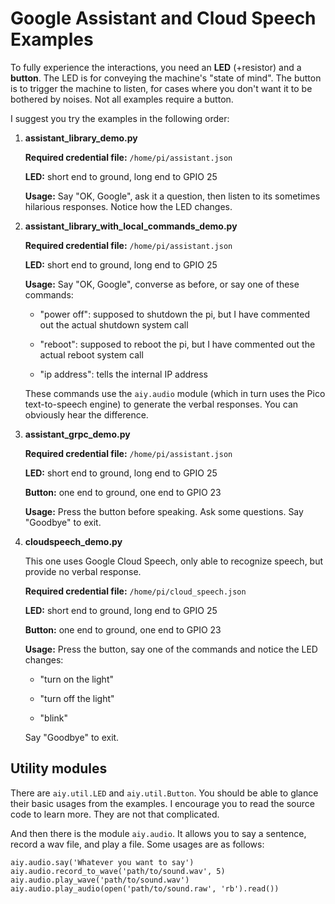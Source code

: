 # Google Assistant and Cloud Speech Examples

To fully experience the interactions, you need an **LED** (+resistor) and a
**button**. The LED is for conveying the machine's "state of mind". The button
is to trigger the machine to listen, for cases where you don't want it to be
bothered by noises. Not all examples require a button.

I suggest you try the examples in the following order:

1. **assistant_library_demo.py**

    **Required credential file:** `/home/pi/assistant.json`

    **LED:** short end to ground, long end to GPIO 25

    **Usage:** Say "OK, Google", ask it a question, then listen to its sometimes
    hilarious responses. Notice how the LED changes.

2. **assistant_library_with_local_commands_demo.py**

    **Required credential file:** `/home/pi/assistant.json`

    **LED:** short end to ground, long end to GPIO 25

    **Usage:** Say "OK, Google", converse as before, or say one of these commands:

    - "power off": supposed to shutdown the pi, but I have commented out the
      actual shutdown system call

    - "reboot": supposed to reboot the pi, but I have commented out the actual
      reboot system call

    - "ip address": tells the internal IP address

    These commands use the `aiy.audio` module (which in turn uses the Pico
    text-to-speech engine) to generate the verbal responses. You can obviously
    hear the difference.

3. **assistant_grpc_demo.py**

    **Required credential file:** `/home/pi/assistant.json`

    **LED:** short end to ground, long end to GPIO 25

    **Button:** one end to ground, one end to GPIO 23

    **Usage:** Press the button before speaking. Ask some questions. Say
    "Goodbye" to exit.

4. **cloudspeech_demo.py**

    This one uses Google Cloud Speech, only able to recognize speech, but
    provide no verbal response.

    **Required credential file:** `/home/pi/cloud_speech.json`

    **LED:** short end to ground, long end to GPIO 25

    **Button:** one end to ground, one end to GPIO 23

    **Usage:** Press the button, say one of the commands and notice the LED
    changes:

    - "turn on the light"

    - "turn off the light"

    - "blink"

    Say "Goodbye" to exit.

## Utility modules

There are `aiy.util.LED` and `aiy.util.Button`. You should be able to glance
their basic usages from the examples. I encourage you to read the source code to
learn more. They are not that complicated.

And then there is the module `aiy.audio`. It allows you to say a sentence,
record a wav file, and play a file. Some usages are as follows:

```
aiy.audio.say('Whatever you want to say')
aiy.audio.record_to_wave('path/to/sound.wav', 5)
aiy.audio.play_wave('path/to/sound.wav')
aiy.audio.play_audio(open('path/to/sound.raw', 'rb').read())
```
